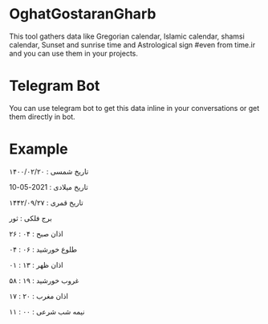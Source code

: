 # OghatGostaranGharb

This tool gathers data like Gregorian calendar, Islamic calendar, shamsi calendar, Sunset and sunrise time and Astrological sign #even from time.ir and you can use them in your projects.


# Telegram Bot

You can use telegram bot to get this data inline in your conversations or get them directly in bot. 


# Example
تاریخ شمسی : ۱۴۰۰/۰۲/۲۰

تاریخ میلادی : 2021-05-10

تاریخ قمری : ۱۴۴۲/۰۹/۲۷

برج فلکی : ثور

اذان صبح : ۰۴ : ۲۶

طلوع خورشید : ۰۶ : ۰۴

اذان ظهر : ۱۳ : ۰۱

غروب خورشید : ۱۹ : ۵۸

اذان مغرب : ۲۰ : ۱۷

نیمه شب شرعی : ۰۰ : ۱۱


